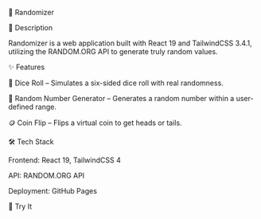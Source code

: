 🎲 Randomizer

📌 Description

Randomizer is a web application built with React 19 and TailwindCSS 3.4.1, utilizing the RANDOM.ORG API to generate truly random values.

✨ Features

🎲 Dice Roll – Simulates a six-sided dice roll with real randomness.

🔢 Random Number Generator – Generates a random number within a user-defined range.

🪙 Coin Flip – Flips a virtual coin to get heads or tails.

🛠 Tech Stack

Frontend: React 19, TailwindCSS 4

API: RANDOM.ORG API

Deployment: GitHub Pages

🚀 Try It



